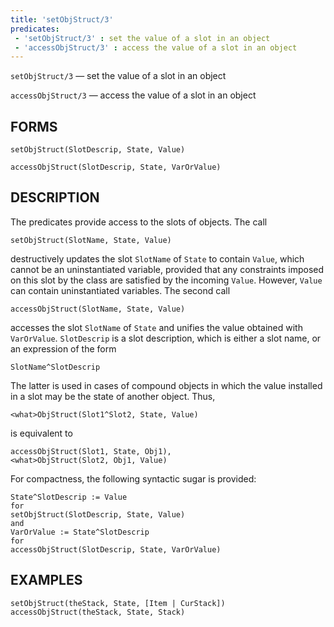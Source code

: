 ```yaml
---
title: 'setObjStruct/3'
predicates:
 - 'setObjStruct/3' : set the value of a slot in an object
 - 'accessObjStruct/3' : access the value of a slot in an object
---
```

`setObjStruct/3` — set the value of a slot in an object

`accessObjStruct/3` — access the value of a slot in an object


## FORMS

```
setObjStruct(SlotDescrip, State, Value)

accessObjStruct(SlotDescrip, State, VarOrValue)
```

## DESCRIPTION

The predicates provide access to the slots of objects. The call

`setObjStruct(SlotName, State, Value)`

destructively updates the slot `SlotName` of `State` to contain `Value`, which cannot be an uninstantiated variable, provided that any constraints imposed on this slot by the class are satisfied by the incoming `Value`. However, `Value` can contain uninstantiated variables. The second call

`accessObjStruct(SlotName, State, Value)`

accesses the slot `SlotName` of `State` and unifies the value obtained with `VarOrValue`.
`SlotDescrip` is a slot description, which is either a slot name, or an expression of the form

`SlotName^SlotDescrip`

The latter is used in cases of compound objects in which the value installed in a slot may be the state of another object. Thus,

`<what>ObjStruct(Slot1^Slot2, State, Value)`

is equivalent to

`accessObjStruct(Slot1, State, Obj1),`    
`<what>ObjStruct(Slot2, Obj1, Value)`

For compactness, the following syntactic sugar is provided:

```
State^SlotDescrip := Value
for
setObjStruct(SlotDescrip, State, Value)
and
VarOrValue := State^SlotDescrip
for
accessObjStruct(SlotDescrip, State, VarOrValue)
```

## EXAMPLES

```
setObjStruct(theStack, State, [Item | CurStack])
accessObjStruct(theStack, State, Stack)
```